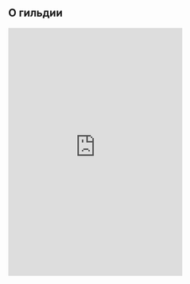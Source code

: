 ## О гильдии
<iframe src="https://discordapp.com/widget?id=314079806884937729&theme=dark" width="350" height="500" allowtransparency="true" frameborder="0"></iframe>
